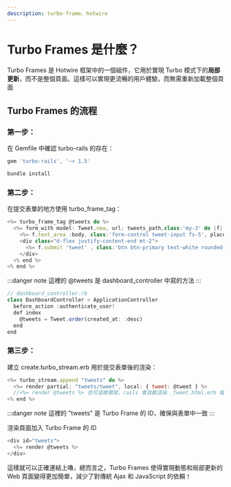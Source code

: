 ```yaml
---
description: turbo-frame、hotwire
---
```


# Turbo Frames 是什麼？
Turbo Frames 是 Hotwire 框架中的一個組件，它用於實現 Turbo 模式下的**局部更新**，而不是整個頁面。這樣可以實現更流暢的用戶體驗，而無需重新加載整個頁面

## Turbo Frames 的流程

### **第一步：**
在 Gemfile 中確認 turbo-rails 的存在：
```js
gem 'turbo-rails', '~> 1.5'
```

```js
bundle install
```

### **第二步：**
在提交表單的地方使用 turbo_frame_tag：
```js
<%= turbo_frame_tag @tweets do %>
  <%= form_with model: Tweet.new, url: tweets_path,class:'my-3' do |f| %>
    <%= f.text_area :body, class:'form-control tweet-input fs-5', placeholder:"what's happening?" %>
    <div class="d-flex justify-content-end mt-2">
      <%= f.submit 'tweet' , class:'btn btn-primary text-white rounded-pill' %>
    </div>
  <% end %>
<% end %>
```
:::danger note
 這裡的 @tweets 是 dashboard_controller 中寫的方法
:::
```js
// dashboard_controller.rb
class DashboardController < ApplicationController
  before_action :authenticate_user!
  def index 
    @tweets = Tweet.order(created_at: :desc)
  end
end
```

### **第三步：**
建立 create.turbo_stream.erb 用於提交表單後的渲染：
```js
<%= turbo_stream.append "tweets" do %>
  <%= render partial: "tweets/tweet", local: { tweet: @tweet } %>
  //<%= render @tweets %> 也可這樣撰寫，rails 會自動渲染 _tweet.html.erb 檔案
<% end %>
```
:::danger note
這裡的 "tweets" 是 Turbo Frame 的 ID，確保與表單中一致
:::

渲染頁面加入 Turbo Frame 的 ID
```js
<div id="tweets">
  <%= render @tweets %>
</div>
```

這樣就可以正確連結上嚕，總而言之，Turbo Frames 使得實現動態和局部更新的 Web 頁面變得更加簡單，減少了對傳統 Ajax 和 JavaScript 的依賴！

